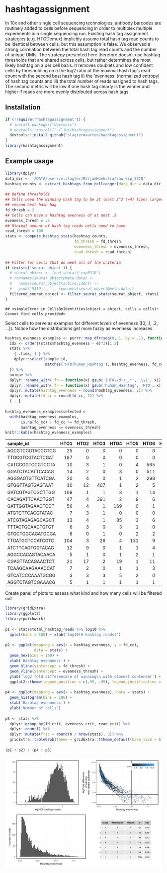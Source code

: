 
<!-- README.md is generated from README.Rmd. Please edit that file -->

# hashtagassignment

<!-- badges: start -->
<!-- badges: end -->

In 10x and other single cell sequencing technologies, antibody barcodes
are routinely added to cells before sequencing in order to multiplex
multiple experiments in a single sequencing run. Existing hash tag
assignment strategies (e.g. HTODemux) implicitly assume total hash tag
read counts to be identical between cells, but this assumption is false.
We observed a strong correlation between the total hash tag read counts
and the number of unique UMIs. The strategy presented here therefore
doesn’t use hashtag thresholds that are shared across cells, but rather
determines the most likely hashtag on a per cell basis. It removes
doublets and low confident cells by thresholding on i) the log2 ratio of
the maximal hash tag’s read count with the second best hash tag ii) the
‘evenness’ (normalized entropy) of hash tag counts and iii) the total
number of reads assigned to hash tags. The second metric will be low if
one hash tag clearly is the winner and higher if reads are more evenly
distributed across hash tags.

## Installation

``` r
if (!require('hashtagassignment')) {
  # install.packages("devtools")
  # devtools::install("~/libs/hashtagassignment")
  devtools::install_github("slagtermaarten/hashtagassignment")
}
library(hashtagassignment)
```

## Example usage

``` r
library(dplyr)
data_dir <- '/DATA/users/m.slagter/MirjamHoekstra/raw_exp_5310'
hashtag_counts <- extract_hashtags_from_cellranger(data_dir = data_dir)

## Define thresholds
## Cells need the winning hash tag to be at least 2^2 (=4) times larger than the
## second best hash hag
fd_thresh = 2
## Cells can have a hashtag evenness of at most .5
evenness_thresh = .5
## Minimal amount of hash tag reads cells need to have
read_thresh = 100
stats <- compute_hashtag_stats(hashtag_counts, 
                               fd_thresh = fd_thresh,
                               evenness_thresh = evenness_thresh, 
                               read_thresh = read_thresh)

## Filter for cells that do meet all of the criteria 
if (exists('seurat_object')) {
  # seurat_object <- load_seurat('exp5310')
  # rownames(seurat_object@meta.data) <- 
  #   names(seurat_object@active.ident) <-
  #   gsub('5310_', '', rownames(seurat_object@meta.data))
  filtered_seurat_object <- filter_seurat_stats(seurat_object, stats)
}
```

    ## <simpleError in CellsByIdentities(object = object, cells = cells): Cannot find cells provided>

Select cells to serve as examples for different levels of evenness (\[0,
.1, .2, …\]). Notice how the distributions get more fuzzy as evenness
increases.

``` r
hashtag_evenness_examples <- purrr::map_dfr(seq(0, 1, by = .1), function(e) {
  idx <- order((stats$hashtag_evenness - e)^2)[1:2]
  stats %>%
    { .[idx, ] } %>%
    dplyr::select(sample_id, 
                  matches('HTO|human_Hashtag'), hashtag_evenness, fd_cc)
  }) %>% 
  unique %>% 
  dplyr::rename_with(.fn = function(x) gsub('(HTO\\d+)_.*', '\\1', x)) %>%
  dplyr::rename_with(.fn = function(x) gsub('human_Hashtag', 'HTO', x)) %>%
  dplyr::mutate(hashtag_evenness = round(hashtag_evenness, 2)) %>%
  dplyr::mutate(fd_cc = round(fd_cc, 2)) %>%
  { . }

hashtag_evenness_examples$selected <-
  with(hashtag_evenness_examples, 
       is.na(fd_cc) | fd_cc >= fd_thresh,
       hashtag_evenness <= evenness_thresh)
knitr::kable(hashtag_evenness_examples)
```

| sample\_id       | HTO1 | HTO2 | HTO3 | HTO4 | HTO5 | HTO6 | HTO7 | hashtag\_evenness | fd\_cc | selected |
|:-----------------|-----:|-----:|-----:|-----:|-----:|-----:|-----:|------------------:|-------:|:---------|
| AGCGTCGGTACCGTCG |   25 |    0 |    0 |    0 |    0 |    0 |    0 |              0.00 |     NA | TRUE     |
| TTGCGTCGTACTCGAT |  187 |    0 |    0 |    0 |    0 |    0 |    0 |              0.00 |     NA | TRUE     |
| CATGCGGTCCGTCCTA |   10 |    3 |    1 |    0 |    4 |  565 |    2 |              0.10 |   5.69 | TRUE     |
| GGATCTACATTCACAG |   14 |    2 |    0 |    3 |    0 |  511 |    1 |              0.10 |   5.09 | TRUE     |
| AGGGAGTGTTCATCGA |   20 |    4 |    0 |    1 |    2 |  298 |    2 |              0.20 |   3.83 | TRUE     |
| GTGGTTAGTGAGTAAT |   10 |   12 |  407 |    1 |    2 |    5 |    4 |              0.20 |   4.97 | TRUE     |
| GATCGTAGTCGCTTGG |  109 |    1 |    1 |    3 |    1 |   14 |    0 |              0.30 |   2.87 | TRUE     |
| CACAGATTCAACTGGT |   47 |    4 |  391 |    2 |    9 |    6 |    1 |              0.30 |   3.03 | TRUE     |
| GATTGGTAGAACTCCT |   56 |    4 |    1 |  169 |    0 |    1 |    5 |              0.40 |   1.58 | FALSE    |
| ATGTCTTCACGTATAC |    7 |    3 |    1 |    0 |    0 |    0 |   33 |              0.40 |   2.09 | TRUE     |
| ATCGTAGAGAGCAGCT |   13 |    4 |    1 |   85 |    3 |    6 |    3 |              0.50 |   2.62 | TRUE     |
| TTTACTGCAACTGTGT |    6 |    3 |    0 |    3 |    1 |    0 |   31 |              0.50 |   2.19 | TRUE     |
| GTGCTGGCAGATGCGA |    6 |    0 |    1 |    0 |    2 |    2 |    0 |              0.60 |   1.22 | FALSE    |
| TTGATGGTCCATCGTC |  104 |    3 |   26 |    4 |  131 |    9 |    0 |              0.60 |   0.33 | FALSE    |
| ATCTTCAGTGGTACAG |   12 |    9 |    0 |    1 |    1 |    4 |    1 |              0.70 |   0.38 | FALSE    |
| AGGCCACAGTACAACA |    5 |    1 |    0 |    1 |    2 |    1 |    0 |              0.70 |   1.00 | FALSE    |
| CGAGTTACAGAACTCT |   21 |   17 |    2 |   19 |    1 |   11 |    1 |              0.80 |   0.14 | FALSE    |
| TCAAGCAAGAAACCAT |    7 |    2 |    0 |    1 |    1 |    3 |    2 |              0.79 |   1.00 | FALSE    |
| GTCATCCCAAATGCGG |    3 |    3 |    3 |    5 |    2 |    0 |    1 |              0.87 |   0.58 | FALSE    |
| AGGTCTAGTCGAAACG |    5 |    1 |    1 |    1 |    1 |    1 |    1 |              0.86 |     NA | TRUE     |

Create panel of plots to assess what kind and how many cells will be
filtered out

``` r
library(gridExtra)
library(ggplot2)
library(patchwork)

p1 <- stats$total_hashtag_reads %>% log10 %>% 
  qplot(bins = 100) + xlab('log10(# hashtag reads)')

p2 <- ggplot(mapping = aes(x = hashtag_evenness, y = fd_cc),
             data = stats) +
  geom_hex(bins = 150) +
  xlab('Hashtag evennness') +
  geom_hline(yintercept = fd_thresh) +
  geom_vline(xintercept = evenness_thresh) +
  ylab('log2 fold difference\n of winning\n with closest contender') +
  ggplot2::theme(legend.position = c(.95, .95), legend.justification = c(1, 1))

p4 <- ggplot(mapping = aes(x = hashtag_evenness), data = stats) +
  geom_histogram(bins = 100) +
  xlab('Hashtag evennness') +
  ylab('Number of cells')

p5 <- stats %>%
  dplyr::group_by(fd_crit, evenness_crit, read_crit) %>%
  dplyr::count() %>%
  dplyr::mutate(frac = round(n / nrow(stats), 3)) %>%
  gridExtra::tableGrob(theme = gridExtra::ttheme_default(base_size = 6))

(p1 + p2) / (p4 + p5) 
```

![](README_files/figure-gfm/unnamed-chunk-6-1.png)<!-- -->
